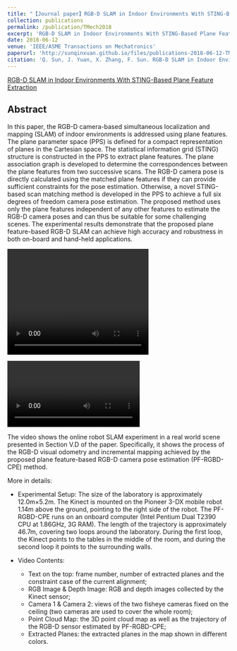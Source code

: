 ```yaml
---
title: "【Journal paper】RGB-D SLAM in Indoor Environments With STING-Based Plane Feature Extraction"
collection: publications
permalink: /publication/TMech2018
excerpt: 'RGB-D SLAM in Indoor Environments With STING-Based Plane Feature Extraction'
date: 2018-06-12
venue: 'IEEE/ASME Transactions on Mechatronics'
paperurl: 'http://sunqinxuan.github.io/files/publications-2018-06-12-TMech.pdf'
citation: 'Q. Sun, J. Yuan, X. Zhang, F. Sun. RGB-D SLAM in Indoor Environments With STING-Based Plane Feature Extraction. IEEE/ASME Transactions on Mechatronics, 2018, 23(3): 1071-1082.'
---
```


[RGB-D SLAM in Indoor Environments With STING-Based Plane Feature Extraction](https://ieeexplore.ieee.org/document/8107562)

## Abstract

In this paper, the RGB-D camera-based simultaneous
localization and mapping (SLAM) of indoor environments
is addressed using plane features. The plane parameter
space (PPS) is defined for a compact representation of
planes in the Cartesian space. The statistical information
grid (STING) structure is constructed in the PPS to extract
plane features. The plane association graph is developed to
determine the correspondences between the plane features
from two successive scans. The RGB-D camera pose is directly
calculated using the matched plane features if they
can provide sufficient constraints for the pose estimation.
Otherwise, a novel STING-based scan matching method is
developed in the PPS to achieve a full six degrees of freedom
camera pose estimation. The proposed method uses
only the plane features independent of any other features
to estimate the RGB-D camera poses and can thus be suitable
for some challenging scenes. The experimental results
demonstrate that the proposed plane feature-based RGB-D
SLAM can achieve high accuracy and robustness in both
on-board and hand-held applications.


<video width="320" height="240" controls>
<source src="http://sunqinxuan.github.io/videos/publications-TMech-2018-06-12-video1.mp4" type="video/mp4">
你的浏览器不支持HTML5视频。
</video>

<video src="http://sunqinxuan.github.io/videos/publications-TMech-2018-06-12-video1.mp4"></video>

The video shows the online robot SLAM experiment in a real world scene presented in Section V.D of the paper. Specifically, it shows the process of the RGB-D visual odometry and incremental mapping achieved by the proposed plane feature-based RGB-D camera pose estimation (PF-RGBD-CPE) method. 

More in details:

 - Experimental Setup: The size of the laboratory is approximately 12.0m×5.2m. The Kinect is mounted on the Pioneer 3-DX mobile robot 1.14m above the ground, pointing to the right side of the robot. The PF-RGBD-CPE runs on an onboard computer (Intel Pentium Dual T2390 CPU at 1.86GHz, 3G RAM). The length of the trajectory is approximately 46.7m, covering two loops around the laboratory. During the first loop, the Kinect points to the tables in the middle of the room, and during the second loop it points to the surrounding walls. 

 - Video Contents:
   - Text on the top: frame number, number of extracted planes and the constraint case of the current alignment;
   - RGB Image & Depth Image: RGB and depth images collected by the Kinect sensor;
   - Camera 1 & Camera 2: views of the two fisheye cameras fixed on the ceiling (two cameras are used to cover the whole room);
   - Point Cloud Map: the 3D point cloud map as well as the trajectory of the RGB-D sensor estimated by PF-RGBD-CPE;
   - Extracted Planes: the extracted planes in the map shown in different colors.